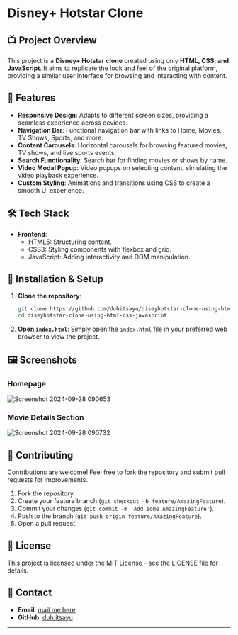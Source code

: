 # Disney+ Hotstar Clone

## 📺 Project Overview

This project is a **Disney+ Hotstar clone** created using only **HTML, CSS, and JavaScript**. It aims to replicate the look and feel of the original platform, providing a similar user interface for browsing and interacting with content.

## 🚀 Features

- **Responsive Design**: Adapts to different screen sizes, providing a seamless experience across devices.
- **Navigation Bar**: Functional navigation bar with links to Home, Movies, TV Shows, Sports, and more.
- **Content Carousels**: Horizontal carousels for browsing featured movies, TV shows, and live sports events.
- **Search Functionality**: Search bar for finding movies or shows by name.
- **Video Modal Popup**: Video popups on selecting content, simulating the video playback experience.
- **Custom Styling**: Animations and transitions using CSS to create a smooth UI experience.

## 🛠️ Tech Stack

- **Frontend**: 
  - HTML5: Structuring content.
  - CSS3: Styling components with flexbox and grid.
  - JavaScript: Adding interactivity and DOM manipulation.

## 🔧 Installation & Setup

1. **Clone the repository**:
    ```bash
    git clone https://github.com/duhitsayu/diseyhotstar-clone-using-html-css-javascript.git
    cd diseyhotstar-clone-using-html-css-javascript
    ```

2. **Open `index.html`**:
   Simply open the `index.html` file in your preferred web browser to view the project.

## 🖼️ Screenshots

### Homepage
![Screenshot 2024-09-28 090653](https://github.com/user-attachments/assets/6a734a81-85b4-437e-9aee-6a79d1c808e1)



### Movie Details Section


![Screenshot 2024-09-28 090732](https://github.com/user-attachments/assets/d85e2a67-18dd-4796-9d93-9d4715c2fd5d)

## 🤝 Contributing

Contributions are welcome! Feel free to fork the repository and submit pull requests for improvements.

1. Fork the repository.
2. Create your feature branch (`git checkout -b feature/AmazingFeature`).
3. Commit your changes (`git commit -m 'Add some AmazingFeature'`).
4. Push to the branch (`git push origin feature/AmazingFeature`).
5. Open a pull request.

## 📄 License

This project is licensed under the MIT License - see the [LICENSE](LICENSE) file for details.

## 💬 Contact

- **Email**: [mail me here](rookieedev@gmail.com)
- **GitHub**: [duh.itsayu](https://github.com/duhitsayu)

---

